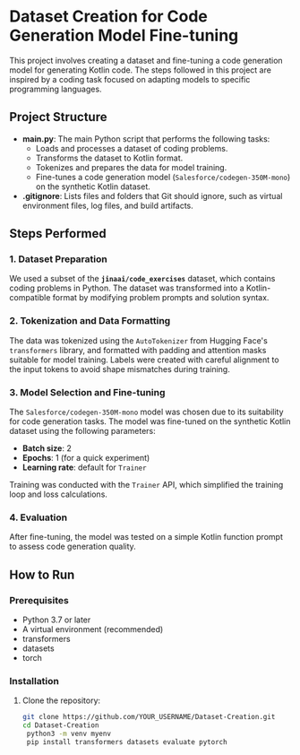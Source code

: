 # Dataset Creation for Code Generation Model Fine-tuning

This project involves creating a dataset and fine-tuning a code generation model for generating Kotlin code. The steps followed in this project are inspired by a coding task focused on adapting models to specific programming languages.

## Project Structure

- **main.py**: The main Python script that performs the following tasks:
  - Loads and processes a dataset of coding problems.
  - Transforms the dataset to Kotlin format.
  - Tokenizes and prepares the data for model training.
  - Fine-tunes a code generation model (`Salesforce/codegen-350M-mono`) on the synthetic Kotlin dataset.
- **.gitignore**: Lists files and folders that Git should ignore, such as virtual environment files, log files, and build artifacts.

## Steps Performed

### 1. Dataset Preparation

We used a subset of the **`jinaai/code_exercises`** dataset, which contains coding problems in Python. The dataset was transformed into a Kotlin-compatible format by modifying problem prompts and solution syntax.

### 2. Tokenization and Data Formatting

The data was tokenized using the `AutoTokenizer` from Hugging Face's `transformers` library, and formatted with padding and attention masks suitable for model training. Labels were created with careful alignment to the input tokens to avoid shape mismatches during training.

### 3. Model Selection and Fine-tuning

The `Salesforce/codegen-350M-mono` model was chosen due to its suitability for code generation tasks. The model was fine-tuned on the synthetic Kotlin dataset using the following parameters:
   - **Batch size**: 2
   - **Epochs**: 1 (for a quick experiment)
   - **Learning rate**: default for `Trainer`

Training was conducted with the `Trainer` API, which simplified the training loop and loss calculations.

### 4. Evaluation

After fine-tuning, the model was tested on a simple Kotlin function prompt to assess code generation quality.

## How to Run

### Prerequisites

- Python 3.7 or later
- A virtual environment (recommended)
- transformers
- datasets
- torch

### Installation

1. Clone the repository:
   ```bash
   git clone https://github.com/YOUR_USERNAME/Dataset-Creation.git
   cd Dataset-Creation
	python3 -m venv myenv
	pip install transformers datasets evaluate pytorch
```
